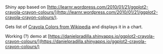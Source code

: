 Shiny app based on [http://learnr.wordpress.com/2010/01/21/ggplot2-crayola-crayon-colours/](http://learnr.wordpress.com/2010/01/21/ggplot2-crayola-crayon-colours/).

Gets list of [Crayola Colors from Wikipedia](http://en.wikipedia.org/wiki/List_of_Crayola_crayon_colors) and displays it in a chart.

Working (?) demo at [https://danielpradilla.shinyapps.io/ggplot2-crayola-crayon-colours/](https://danielpradilla.shinyapps.io/ggplot2-crayola-crayon-colours/)